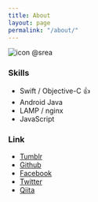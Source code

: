 ```yaml
---
title: About
layout: page
permalink: "/about/"
---
```


![icon](https://s.gravatar.com/avatar/a5e94e6a511b483b25138520506fbfaf?s=150 "icon")
@srea

### Skills

- Swift / Objective-C :+1:
- Android Java
- LAMP / nginx
- JavaScript 

### Link
* [Tumblr](http://php6.tumblr.com/)
* [Github](http://github.com/srea/)
* [Facebook](https://www.facebook.com/srea.jp)
* [Twitter](http://twitter.com/yukimikan88/)
* [Qiita](http://qiita.com/srea/)